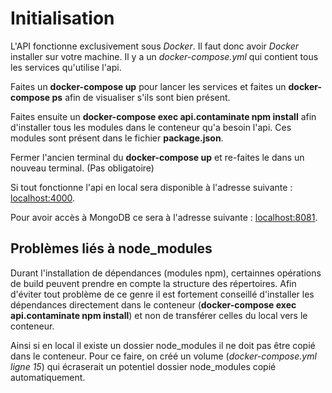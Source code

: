 # Initialisation

L'API fonctionne exclusivement sous *Docker*. Il faut donc avoir *Docker* installer sur votre machine. Il y a un *docker-compose.yml* qui contient tous les services qu'utilise l'api. 

Faites un **docker-compose up** pour lancer les services et faites un **docker-compose ps** afin de visualiser s'ils sont bien présent.

Faites ensuite un **docker-compose exec api.contaminate npm install** afin d'installer tous les modules dans le conteneur qu'a besoin l'api. Ces modules sont présent dans le fichier **package.json**.

Fermer l'ancien terminal du **docker-compose up** et re-faites le dans un nouveau terminal. (Pas obligatoire)

Si tout fonctionne l'api en local sera disponible à l'adresse suivante : [localhost:4000](http:/localhost:4000).

Pour avoir accès à MongoDB ce sera à l'adresse suivante : [localhost:8081](http:/localhost:8081).

## Problèmes liés à node_modules

Durant l'installation de dépendances (modules npm), certainnes opérations de build peuvent prendre en compte la structure des répertoires. Afin d'éviter tout problème de ce genre il est fortement conseillé d'installer les dépendances directement dans le conteneur (**docker-compose exec api.contaminate npm install**) et non de transférer celles du local vers le conteneur.

Ainsi si en local il existe un dossier node_modules il ne doit pas être copié dans le conteneur. Pour ce faire, on créé un volume (*docker-compose.yml ligne 15*) qui écraserait un potentiel dossier node_modules copié automatiquement.
